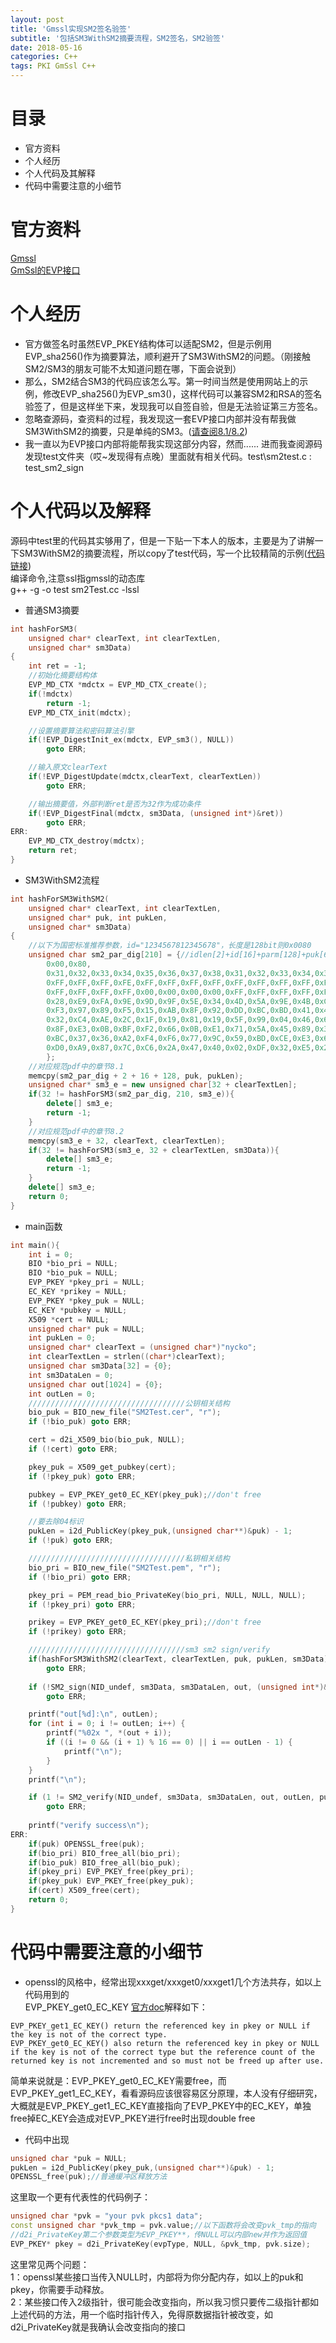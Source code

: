 ```yaml
---
layout: post
title: 'Gmssl实现SM2签名验签'
subtitle: '包括SM3WithSM2摘要流程，SM2签名，SM2验签'
date: 2018-05-16
categories: C++
tags: PKI GmSsl C++
---
```

# 目录
* 官方资料
* 个人经历
* 个人代码及其解释
* 代码中需要注意的小细节
# 官方资料
[Gmssl](http://gmssl.org/)  
[GmSsl的EVP接口](http://gmssl.org/docs/evp-api.html)  
# 个人经历
* 官方做签名时虽然EVP_PKEY结构体可以适配SM2，但是示例用EVP_sha256()作为摘要算法，顺利避开了SM3WithSM2的问题。（刚接触SM2/SM3的朋友可能不太知道问题在哪，下面会说到）
* 那么，SM2结合SM3的代码应该怎么写。第一时间当然是使用网站上的示例，修改EVP_sha256()为EVP_sm3()，这样代码可以兼容SM2和RSA的签名验签了，但是这样坐下来，发现我可以自签自验，但是无法验证第三方签名。
* 忽略查源码，查资料的过程，我发现这一套EVP接口内部并没有帮我做SM3WithSM2的摘要，只是单纯的SM3。([请查阅8.1/8.2](https://github.com/nyckoben/Nycko-Pages/blob/master/PagesSrc/doc/SM2%E5%AF%86%E7%A0%81%E7%AE%97%E6%B3%95%E4%BD%BF%E7%94%A8%E8%A7%84%E8%8C%83.pdf))
* 我一直以为EVP接口内部将能帮我实现这部分内容，然而...... 进而我查阅源码发现test文件夹（哎~发现得有点晚）里面就有相关代码。test\sm2test.c : test_sm2_sign
# 个人代码以及解释
源码中test里的代码其实够用了，但是一下贴一下本人的版本，主要是为了讲解一下SM3WithSM2的摘要流程，所以copy了test代码，写一个比较精简的示例([代码链接](https://github.com/nyckoben/Nycko-Pages/blob/master/PagesSrc/GmSsl/sm2Test.cc))  
编译命令,注意ssl指gmssl的动态库  
g++ -g -o test sm2Test.cc -lssl
* 普通SM3摘要
```cpp
int hashForSM3(
    unsigned char* clearText, int clearTextLen, 
    unsigned char* sm3Data)
{
    int ret = -1;
    //初始化摘要结构体 
	EVP_MD_CTX *mdctx = EVP_MD_CTX_create();
	if(!mdctx) 
        return -1;
	EVP_MD_CTX_init(mdctx); 

    //设置摘要算法和密码算法引擎
	if(!EVP_DigestInit_ex(mdctx, EVP_sm3(), NULL))   
        goto ERR;

    //输入原文clearText
	if(!EVP_DigestUpdate(mdctx,clearText, clearTextLen)) 
        goto ERR;

    //输出摘要值，外部判断ret是否为32作为成功条件
	if(!EVP_DigestFinal(mdctx, sm3Data, (unsigned int*)&ret))
        goto ERR;
ERR:
    EVP_MD_CTX_destroy(mdctx);
    return ret;
}
```
* SM3WithSM2流程
```cpp
int hashForSM3WithSM2(
    unsigned char* clearText, int clearTextLen, 
    unsigned char* puk, int pukLen, 
    unsigned char* sm3Data)
{
    //以下为国密标准推荐参数，id="1234567812345678"，长度是128bit则0x0080
    unsigned char sm2_par_dig[210] = {//idlen[2]+id[16]+parm[128]+puk[64]
        0x00,0x80,
        0x31,0x32,0x33,0x34,0x35,0x36,0x37,0x38,0x31,0x32,0x33,0x34,0x35,0x36,0x37,0x38,
        0xFF,0xFF,0xFF,0xFE,0xFF,0xFF,0xFF,0xFF,0xFF,0xFF,0xFF,0xFF,0xFF,0xFF,0xFF,0xFF,
        0xFF,0xFF,0xFF,0xFF,0x00,0x00,0x00,0x00,0xFF,0xFF,0xFF,0xFF,0xFF,0xFF,0xFF,0xFC,
        0x28,0xE9,0xFA,0x9E,0x9D,0x9F,0x5E,0x34,0x4D,0x5A,0x9E,0x4B,0xCF,0x65,0x09,0xA7,
        0xF3,0x97,0x89,0xF5,0x15,0xAB,0x8F,0x92,0xDD,0xBC,0xBD,0x41,0x4D,0x94,0x0E,0x93,
        0x32,0xC4,0xAE,0x2C,0x1F,0x19,0x81,0x19,0x5F,0x99,0x04,0x46,0x6A,0x39,0xC9,0x94,
        0x8F,0xE3,0x0B,0xBF,0xF2,0x66,0x0B,0xE1,0x71,0x5A,0x45,0x89,0x33,0x4C,0x74,0xC7,
        0xBC,0x37,0x36,0xA2,0xF4,0xF6,0x77,0x9C,0x59,0xBD,0xCE,0xE3,0x6B,0x69,0x21,0x53,
        0xD0,0xA9,0x87,0x7C,0xC6,0x2A,0x47,0x40,0x02,0xDF,0x32,0xE5,0x21,0x39,0xF0,0xA0,
        };
    //对应规范pdf中的章节8.1
    memcpy(sm2_par_dig + 2 + 16 + 128, puk, pukLen);
    unsigned char* sm3_e = new unsigned char[32 + clearTextLen];
    if(32 != hashForSM3(sm2_par_dig, 210, sm3_e)){
        delete[] sm3_e;
        return -1;
    } 
    //对应规范pdf中的章节8.2
	memcpy(sm3_e + 32, clearText, clearTextLen);
    if(32 != hashForSM3(sm3_e, 32 + clearTextLen, sm3Data)){
        delete[] sm3_e;
        return -1;
    }
    delete[] sm3_e;
    return 0;
}
```
* main函数
```cpp
int main(){
    int i = 0;
    BIO *bio_pri = NULL;
    BIO *bio_puk = NULL;
    EVP_PKEY *pkey_pri = NULL;
    EC_KEY *prikey = NULL;
    EVP_PKEY *pkey_puk = NULL;
    EC_KEY *pubkey = NULL;
    X509 *cert = NULL;
    unsigned char* puk = NULL;
    int pukLen = 0;
    unsigned char* clearText = (unsigned char*)"nycko";
    int clearTextLen = strlen((char*)clearText);
    unsigned char sm3Data[32] = {0};
    int sm3DataLen = 0;
    unsigned char out[1024] = {0};
    int outLen = 0;
    ///////////////////////////////////公钥相关结构
    bio_puk = BIO_new_file("SM2Test.cer", "r");
    if (!bio_puk) goto ERR;

    cert = d2i_X509_bio(bio_puk, NULL);
    if (!cert) goto ERR;

    pkey_puk = X509_get_pubkey(cert);
    if (!pkey_puk) goto ERR;

    pubkey = EVP_PKEY_get0_EC_KEY(pkey_puk);//don't free
    if (!pubkey) goto ERR;

    //要去除04标识
    pukLen = i2d_PublicKey(pkey_puk,(unsigned char**)&puk) - 1;
    if (!puk) goto ERR;

    ///////////////////////////////////私钥相关结构
    bio_pri = BIO_new_file("SM2Test.pem", "r");
    if (!bio_pri) goto ERR;

    pkey_pri = PEM_read_bio_PrivateKey(bio_pri, NULL, NULL, NULL);
    if (!pkey_pri) goto ERR;

    prikey = EVP_PKEY_get0_EC_KEY(pkey_pri);//don't free
    if (!prikey) goto ERR;

    ///////////////////////////////////sm3 sm2 sign/verify
    if(hashForSM3WithSM2(clearText, clearTextLen, puk, pukLen, sm3Data))
        goto ERR;
    
    if (!SM2_sign(NID_undef, sm3Data, sm3DataLen, out, (unsigned int*)&outLen, prikey)) 
        goto ERR;

	printf("out[%d]:\n", outLen);
	for (int i = 0; i != outLen; i++) {
		printf("%02x ", *(out + i));
		if ((i != 0 && (i + 1) % 16 == 0) || i == outLen - 1) {
			printf("\n");
		}
	}
	printf("\n");

    if (1 != SM2_verify(NID_undef, sm3Data, sm3DataLen, out, outLen, pubkey)) 
        goto ERR;
    
    printf("verify success\n");
ERR:
    if(puk) OPENSSL_free(puk);
    if(bio_pri) BIO_free_all(bio_pri);
    if(bio_puk) BIO_free_all(bio_puk);
    if(pkey_pri) EVP_PKEY_free(pkey_pri);
    if(pkey_puk) EVP_PKEY_free(pkey_puk);
    if(cert) X509_free(cert);
    return 0;
}
```

# 代码中需要注意的小细节
* openssl的风格中，经常出现xxxget/xxxget0/xxxget1几个方法共存，如以上代码用到的  
EVP_PKEY_get0_EC_KEY
[官方doc](https://www.openssl.org/docs/manmaster/man3/EVP_PKEY_get0_EC_KEY.html)解释如下：  
```
EVP_PKEY_get1_EC_KEY() return the referenced key in pkey or NULL if the key is not of the correct type.  
EVP_PKEY_get0_EC_KEY() also return the referenced key in pkey or NULL if the key is not of the correct type but the reference count of the returned key is not incremented and so must not be freed up after use.  
```
简单来说就是：EVP_PKEY_get0_EC_KEY需要free，而EVP_PKEY_get1_EC_KEY，看看源码应该很容易区分原理，本人没有仔细研究，大概就是EVP_PKEY_get1_EC_KEY直接指向了EVP_PKEY中的EC_KEY，单独free掉EC_KEY会造成对EVP_PKEY进行free时出现double free

* 代码中出现
```cpp
unsigned char *puk = NULL;
pukLen = i2d_PublicKey(pkey_puk,(unsigned char**)&puk) - 1;
OPENSSL_free(puk);//普通缓冲区释放方法
```
这里取一个更有代表性的代码例子：
```cpp
unsigned char *pvk = "your pvk pkcs1 data";
const unsigned char *pvk_tmp = pvk.value;//以下函数将会改变pvk_tmp的指向
//d2i_PrivateKey第二个参数类型为EVP_PKEY**，传NULL可以内部new并作为返回值
EVP_PKEY* pkey = d2i_PrivateKey(evpType, NULL, &pvk_tmp, pvk.size);
```
这里常见两个问题：  
1：openssl某些接口当传入NULL时，内部将为你分配内存，如以上的puk和pkey，你需要手动释放。  
2：某些接口传入2级指针，很可能会改变指向，所以我习惯只要传二级指针都如上述代码的方法，用一个临时指针传入，免得原数据指针被改变，如d2i_PrivateKey就是我确认会改变指向的接口

